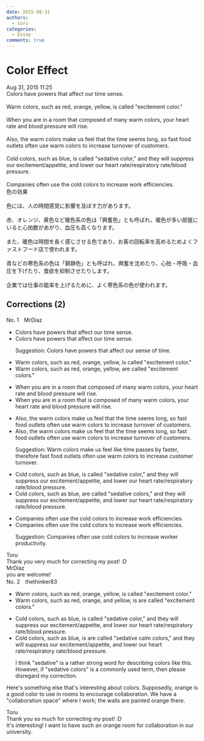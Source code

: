 ```yaml
---
date: 2015-08-31
authors:
  - toru
categories:
  - Essay
comments: true
---
```


# Color Effect
<div class="date">Aug 31, 2015 11:25</div>
<div id="post"><div id="body_show_ori">
Colors have powers that affect our time sense.<br/><br/>Warm colors, such as red, orange, yellow, is called "excitement color."<br/><br/>When you are in a room that composed of many warm colors, your heart rate and blood pressure will rise.<br/><br/>Also, the warm colors make us feel that the time seems long, so fast food outlets often use warm colors to increase turnover of customers.<br/><br/>Cold colors, such as blue, is called "sedative color," and they will suppress our excitement/appetite, and lower our heart rate/respiratory rate/blood pressure.<br/><br/>Companies often use the cold colors to increase work efficiencies.
</div></div>

<!-- more -->

<div id="post_ja"><div id="body_show_mo">
色の効果<br/><br/>色には、人の時間感覚に影響を及ぼす力があります。<br/><br/>赤、オレンジ、黄色など暖色系の色は「興奮色」とも呼ばれ、暖色が多い部屋にいると心拍数があがり、血圧も高くなります。<br/><br/>また、暖色は時間を長く感じさせる色であり、お客の回転率を高めるためよくファストフード店で使われます。<br/><br/>青などの寒色系の色は「鎮静色」とも呼ばれ、興奮を沈めたり、心拍・呼吸・血圧を下げたり、食欲を抑制させたりします。<br/><br/>企業では仕事の能率を上げるために、よく寒色系の色が使われます。
</div></div>

## Corrections (2)
<div id="block"><div class="first_name"> No. 1　<span class="just_name">MrDiaz</span></div><div id="block2">
<ul class="correction_field">
<li class="incorrect">Colors have powers that affect our time sense.</li>
<li class="corrected correct">
Colors have powers that affect our time sense.
<p class="correction_comment">Suggestion: Colors have powers that affect our sense of time.</p>
</li>
</ul>
<ul class="correction_field">
<li class="incorrect">Warm colors, such as red, orange, yellow, is called "excitement color."</li>
<li class="corrected correct">
Warm colors, such as red, orange, yellow,<span class="f_blue"> are</span> called "excitement color<span class="f_blue">s</span>."
</li>
</ul>
<ul class="correction_field">
<li class="incorrect">When you are in a room that composed of many warm colors, your heart rate and blood pressure will rise.</li>
<li class="corrected correct">
When you are in a room that <span class="f_blue">is </span>composed of many warm colors, your heart rate and blood pressure will rise.
</li>
</ul>
<ul class="correction_field">
<li class="incorrect">Also, the warm colors make us feel that the time seems long, so fast food outlets often use warm colors to increase turnover of customers.</li>
<li class="corrected correct">
Also,<span class="sline"> the</span> warm colors make us feel that <span class="sline">the</span> time seems long, so fast food outlets often use warm colors to increase turnover of customers.
<p class="correction_comment">Suggestion: Warm colors make us feel like time passes by faster, therefore fast food outlets often use warm colors to increase customer turnover.</p>
</li>
</ul>
<ul class="correction_field">
<li class="incorrect">Cold colors, such as blue, is called "sedative color," and they will suppress our excitement/appetite, and lower our heart rate/respiratory rate/blood pressure.</li>
<li class="corrected correct">
Cold colors, such as blue, <span class="f_blue">are</span> called "sedative color<span class="f_blue">s</span>," and they will suppress our excitement/appetite, and lower our heart rate/respiratory rate/blood pressure.
</li>
</ul>
<ul class="correction_field">
<li class="incorrect">Companies often use the cold colors to increase work efficiencies.</li>
<li class="corrected correct">
Companies often use <span class="sline">the</span> cold colors to increase work efficiencies.
<p class="correction_comment">Suggestion: Companies often use cold colors to increase worker productivity.</p>
</li>
</ul>
</div><div class="name"><span class="just_name">Toru</span><br>
Thank you very much for correcting my post! :D
</div>
<div class="name"><span class="just_name">MrDiaz</span><br>
you are welcome!
</div>
</div>
<div id="block"><div class="first_name"> No. 2　<span class="just_name">thethinker83</span></div><div id="block2">
<ul class="correction_field">
<li class="incorrect">Warm colors, such as red, orange, yellow, is called "excitement color."</li>
<li class="corrected correct">
Warm colors, such as red, orange, <span class="f_blue">and </span>yellow, <span class="sline"><span class="f_red">is</span></span> <span class="f_blue">are </span>called "excitement color<span class="f_blue">s</span>."
</li>
</ul>
<ul class="correction_field">
<li class="incorrect">Cold colors, such as blue, is called "sedative color," and they will suppress our excitement/appetite, and lower our heart rate/respiratory rate/blood pressure.</li>
<li class="corrected correct">
Cold colors, such as blue, <span class="sline"><span class="f_red">is</span></span> <span class="f_blue">are </span>called "<span class="sline"><span class="f_red">sedative</span></span> <span class="f_blue">calm </span>color<span class="f_blue">s</span>," and they will suppress our excitement/appetite, and lower our heart rate/respiratory rate/blood pressure.
<p class="correction_comment">I think "sedative" is a rather strong word for describing colors like this.  However, if "sedative colors" is a commonly used term, then please disregard my correction.</p>
</li>
</ul>
<p class="comment_small">
 Here's something else that's interesting about colors.  Supposedly, orange is a good color to use in rooms to encourage collaboration.  We have a "collaboration space" where I work; the walls are painted orange there.
</p>

</div><div class="name"><span class="just_name">Toru</span><br>
Thank you so much for correcting my post! :D<br/>It's interesting! I want to have such an orange room for collaboration in our university.
</div>
</div>
